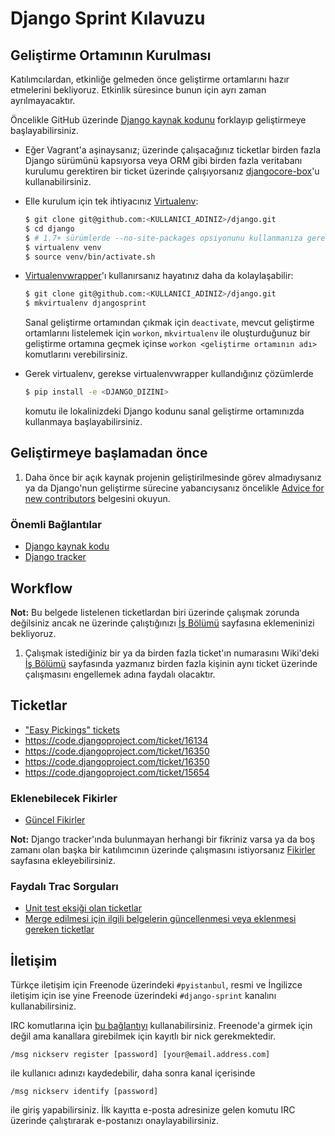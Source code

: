 # Django Sprint Kılavuzu

## Geliştirme Ortamının Kurulması

Katılımcılardan, etkinliğe gelmeden önce geliştirme ortamlarını hazır
etmelerini bekliyoruz. Etkinlik süresince bunun için ayrı zaman
ayrılmayacaktır.

Öncelikle GitHub üzerinde [Django kaynak kodunu][dj-gh] forklayıp geliştirmeye
başlayabilirsiniz.

* Eğer Vagrant'a aşinaysanız; üzerinde çalışacağınız ticketlar birden fazla
  Django sürümünü kapsıyorsa veya ORM gibi birden fazla veritabanı kurulumu
  gerektiren bir ticket üzerinde çalışıyorsanız [djangocore-box][dj-box]'u
  kullanabilirsiniz.

[dj-gh]: https://github.com/django/django
[dj-box]: https://github.com/jphalip/djangocore-box

* Elle kurulum için tek ihtiyacınız [Virtualenv][dj-venv]:

  ```sh
  $ git clone git@github.com:<KULLANICI_ADINIZ>/django.git
  $ cd django
  $ # 1.7+ sürümlerde --no-site-packages opsiyonunu kullanmanıza gerek yok
  $ virtualenv venv
  $ source venv/bin/activate.sh
  ```

[dj-venv]: http://www.virtualenv.org/

* [Virtualenvwrapper][dj-vw]'ı kullanırsanız hayatınız daha da kolaylaşabilir:

  ```sh
  $ git clone git@github.com:<KULLANICI_ADINIZ>/django.git
  $ mkvirtualenv djangosprint
  ```

  Sanal geliştirme ortamından çıkmak için `deactivate`, mevcut geliştirme
  ortamlarını listelemek için `workon`, `mkvirtualenv` ile oluşturduğunuz bir
  geliştirme ortamına geçmek içinse `workon <geliştirme ortamının adı>`
  komutlarını verebilirsiniz.

[dj-vw]: http://virtualenvwrapper.readthedocs.org/en/latest/

* Gerek virtualenv, gerekse virtualenvwrapper kullandığınız çözümlerde

  ```sh
  $ pip install -e <DJANGO_DIZINI>
  ```

  komutu ile lokalinizdeki Django kodunu sanal geliştirme ortamınızda
  kullanmaya başlayabilirsiniz.


## Geliştirmeye başlamadan önce

1. Daha önce bir açık kaynak projenin geliştirilmesinde görev almadıysanız ya
   da Django'nun geliştirme sürecine yabancıysanız öncelikle
   [Advice for new contributors][dj-newbie] belgesini okuyun.

### Önemli Bağlantılar

* [Django kaynak kodu](https://github.com/django/django)
* [Django tracker](https://code.djangoproject.com/query)

[dj-newbie]: https://docs.djangoproject.com/en/dev/internals/contributing/new-contributors/


## Workflow

**Not:** Bu belgede listelenen ticketlardan biri üzerinde çalışmak zorunda
değilsiniz ancak ne üzerinde çalıştığınızı [İş Bölümü][dj-is] sayfasına
eklemeninizi bekliyoruz.

1. Çalışmak istediğiniz bir ya da birden fazla ticket'ın numarasını Wiki'deki
   [İş Bölümü][dj-is] sayfasında yazmanız birden fazla kişinin aynı ticket
   üzerinde çalışmasını engellemek adına faydalı olacaktır.

[dj-is]: https://github.com/pyistanbul/sprints/wiki/%C4%B0%C5%9F-B%C3%B6l%C3%BCm%C3%BC


## Ticketlar

* ["Easy Pickings" tickets](https://code.djangoproject.com/query?status=!closed&easy=1)
* https://code.djangoproject.com/ticket/16134
* https://code.djangoproject.com/ticket/16350
* https://code.djangoproject.com/ticket/16350
* https://code.djangoproject.com/ticket/15654

### Eklenebilecek Fikirler

* [Güncel Fikirler][dj-ideas]

**Not:** Django tracker'ında bulunmayan herhangi bir fikriniz varsa ya da boş zamanı
olan başka bir katılımcının üzerinde çalışmasını istiyorsanız
[Fikirler][dj-ideas] sayfasına ekleyebilirsiniz.

[dj-ideas]: https://github.com/pyistanbul/sprints/wiki/Fikirler

### Faydalı Trac Sorguları

* [Unit test eksiği olan ticketlar][dj-unittest]
* [Merge edilmesi için ilgili belgelerin güncellenmesi veya eklenmesi gereken
  ticketlar][dj-doc]

[dj-unittest]:
https://code.djangoproject.com/query?status=!closed&needs_tests=1&stage=Accepted&order=priority
[dj-doc]:
https://code.djangoproject.com/query?status=!closed&needs_better_patch=0&needs_tests=0&needs_docs=1&has_patch=1&stage=Accepted&order=priority


## İletişim

Türkçe iletişim için Freenode üzerindeki `#pyistanbul`, resmi ve İngilizce
iletişim için ise yine Freenode üzerindeki `#django-sprint` kanalını
kullanabilirsiniz.

IRC komutlarına için [bu bağlantıyı](http://meta.wikimedia.org/wiki/IRC_instructions#Register_your_nickname.2C_identify.2C_and_enforce) kullanabilirsiniz. Freenode'a girmek için değil ama kanallara girebilmek için kayıtlı bir nick gerekmektedir.
    
    /msg nickserv register [password] [your@email.address.com]

ile kullanıcı adınızı kaydedebilir, daha sonra kanal içerisinde 
 
    /msg nickserv identify [password]

ile giriş yapabilirsiniz. İlk kayıtta e-posta adresinize gelen komutu IRC üzerinde çalıştırarak e-postanızı onaylayabilirsiniz.
